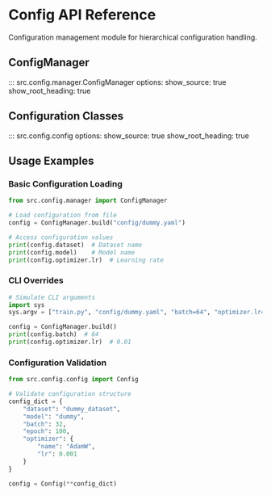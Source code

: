 # Config API Reference

Configuration management module for hierarchical configuration handling.

## ConfigManager

::: src.config.manager.ConfigManager
    options:
      show_source: true
      show_root_heading: true

## Configuration Classes

::: src.config.config
    options:
      show_source: true
      show_root_heading: true

## Usage Examples

### Basic Configuration Loading

```python
from src.config.manager import ConfigManager

# Load configuration from file
config = ConfigManager.build("config/dummy.yaml")

# Access configuration values
print(config.dataset)  # Dataset name
print(config.model)    # Model name
print(config.optimizer.lr)  # Learning rate
```

### CLI Overrides

```python
# Simulate CLI arguments
import sys
sys.argv = ["train.py", "config/dummy.yaml", "batch=64", "optimizer.lr=0.01"]

config = ConfigManager.build()
print(config.batch)  # 64
print(config.optimizer.lr)  # 0.01
```

### Configuration Validation

```python
from src.config.config import Config

# Validate configuration structure
config_dict = {
    "dataset": "dummy_dataset",
    "model": "dummy",
    "batch": 32,
    "epoch": 100,
    "optimizer": {
        "name": "AdamW",
        "lr": 0.001
    }
}

config = Config(**config_dict)
```